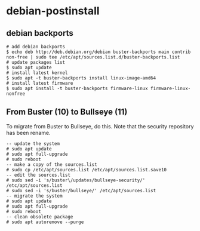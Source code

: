 # debian-postinstall

## debian backports

    # add debian backports
    $ echo deb http://deb.debian.org/debian buster-backports main contrib non-free | sudo tee /etc/apt/sources.list.d/buster-backports.list
    # update packages list
    $ sudo apt update
    # install latest kernel
    $ sudo apt -t buster-backports install linux-image-amd64
    # install latest firmware
    $ sudo apt install -t buster-backports firmware-linux firmware-linux-nonfree

## From Buster (10) to Bullseye (11)

To migrate from Buster to Bullseye, do this.
Note that the security repository has been rename.

    -- update the system
    # sudo apt update
    # sudo apt full-upgrade
    # sudo reboot
    -- make a copy of the sources.list
    # sudo cp /etc/apt/sources.list /etc/apt/sources.list.save10
    -- edit the sources.list
    # sudo sed -i 's/buster\/updates/bullseye-security/' /etc/apt/sources.list
    # sudo sed -i 's/buster/bullseye/' /etc/apt/sources.list
    -- migrate the system
    # sudo apt update
    # sudo apt full-upgrade
    # sudo reboot
    -- clean obsolete package
    # sudo apt autoremove --purge

